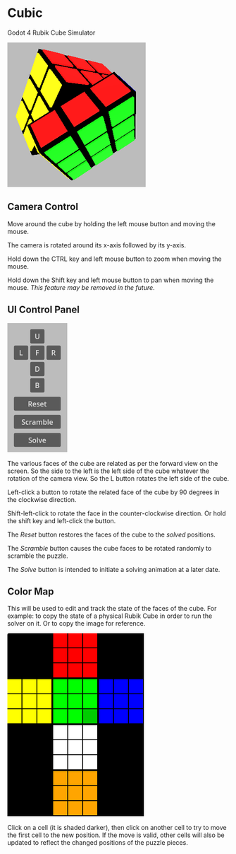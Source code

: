 # Cubic
Godot 4 Rubik Cube Simulator

![Cube](media/cube1.png)

## Camera Control

Move around the cube by holding the left mouse button and moving the mouse.

The camera is rotated around its x-axis followed by its y-axis.

Hold down the CTRL key and left mouse button to zoom when moving the mouse.

Hold down the Shift key and left mouse button to pan when moving the mouse. *This feature may be removed in the future*.

## UI Control Panel

![Control Panel](media/control-panel.png)

The various faces of the cube are related as per the forward view on the screen. So the side to the left is the left side of the cube whatever the rotation of the camera view. So the L button rotates the left side of the cube.

Left-click a button to rotate the related face of the cube by 90 degrees in the clockwise direction.

Shift-left-click to rotate the face in the counter-clockwise direction. Or hold the shift key and left-click the button.

The *Reset* button restores the faces of the cube to the *solved* positions.

The *Scramble* button causes the cube faces to be rotated randomly to scramble the puzzle.

The *Solve* button is intended to initiate a solving animation at a later date.

## Color Map

This will be used to edit and track the state of the faces of the cube. For example: to copy the state of a physical Rubik Cube in order to run the solver on it. Or to copy the image for reference.

![Color Map](media/color-map.png)

Click on a cell (it is shaded darker), then click on another cell to try to move the first cell to the new position. If the move is valid, other cells will also be updated to reflect the changed positions of the puzzle pieces.
